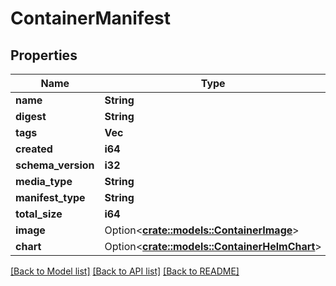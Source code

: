 # ContainerManifest

## Properties

Name | Type | Description | Notes
------------ | ------------- | ------------- | -------------
**name** | **String** |  | 
**digest** | **String** |  | 
**tags** | **Vec<String>** |  | 
**created** | **i64** |  | 
**schema_version** | **i32** |  | 
**media_type** | **String** |  | 
**manifest_type** | **String** |  | 
**total_size** | **i64** |  | 
**image** | Option<[**crate::models::ContainerImage**](ContainerImage.md)> |  | [optional]
**chart** | Option<[**crate::models::ContainerHelmChart**](ContainerHelmChart.md)> |  | [optional]

[[Back to Model list]](../README.md#documentation-for-models) [[Back to API list]](../README.md#documentation-for-api-endpoints) [[Back to README]](../README.md)


